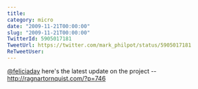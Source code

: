```yaml
---
title: 
category: micro
date: "2009-11-21T00:00:00"
slug: "2009-11-21T00:00:00"
TwitterId: 5905017181
TweetUrl: https://twitter.com/mark_philpot/status/5905017181
ReTweetUser: 
---
```


[@feliciaday](https://twitter.com/feliciaday) here's the latest update on the project -- http://ragnartornquist.com/?p=746